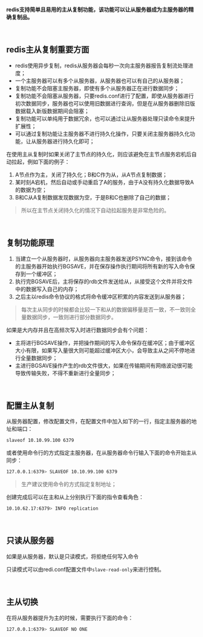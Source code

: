 **redis支持简单且易用的主从复制功能，该功能可以让从服务器成为主服务器的精确复制品。**

<br>



## redis主从复制重要方面

- redis使用异步复制，redis从服务器会每秒一次向主服务器报告复制流处理进度；
- 一个主服务器可以有多个从服务器，从服务器也可以有自己的从服务器；
- 复制功能不会阻塞主服务器，即使有多个从服务器正在进行数据同步；
- 复制功能不会阻塞从服务器，只要redis.conf进行了配置，即使从服务器进行初次数据同步，服务器也可以使用旧数据进行查询，但是在从服务器删除旧版数据载入新版数据期间会阻塞；
- 复制功能可以单纯用于数据冗余，也可以通过让从服务器处理只读命令来提升扩展性；
- 可以通过复制功能让主服务器不进行持久化操作，只要关闭主服务器持久化功能，让从服务器进行持久化即可；



在使用主从复制时如果关闭了主节点的持久化，则应该避免在主节点服务宕机后自动拉起，例如下面的例子：

1. A节点作为主，关闭了持久化；B和C作为从，从A节点复制数据；
2. 某时刻A宕机，然后自动或手动重启了A的服务，由于A没有持久化数据导致A的数据为空；
3. B和C从A复制数据发现数据为空，于是B和C也删除了自己的数据；



> 所以在主节点关闭持久化的情况下自动拉起服务是非常危险的。

<br>



## 复制功能原理

1. 当建立一个从服务器时，从服务器向主服务器发送PSYNC命令，接到该命令的主服务器开始执行BGSAVE，并在保存操作执行期间将所有新的写入命令保存到一个缓冲区；
2. 执行完BGSAVE后，主将保存的rdb文件发送给从，从接受这个文件并将文件中的数据写入自己的内存；
3. 之后主以redis命令协议的格式将命令缓冲区积累的内容发送到从服务器；

>  每次主从同步的时候都会比较一下和从的数据偏移量是否一致，不一致则全量数据同步，一致则进行部分数据同步。



如果是大内存并且在高频次写入时进行数据同步会有个问题：

- 主将进行BGSAVE操作，并把操作期间的写入命令保存在缓冲区；由于缓冲区大小有限，如果写入量很大则可能超过缓冲区大小，会导致主从之间不停地进行全量数据同步；
- 主进行BGSAVE操作产生的rdb文件很大，如果在传输期间有网络波动很可能导致传输失败，不得不重新进行全量同步；

<br>



## 配置主从复制

从服务器配置，修改配置文件，在配置文件中加入如下的一行，指定主服务器的地址和端口：

```bash
slaveof 10.10.99.100 6379
```



或者使用命令行的方式指定主服务器，在从服务器命令行输入下面的命令开始主从同步：

```bash
127.0.0.1:6379> SLAVEOF 10.10.99.100 6379
```



> 生产建议使用命令的方式指定复制地址；



创建完成后可以在主和从上分别执行下面的指令查看角色：

```bash
10.10.62.17:6379> INFO replication
```

<br>



## 只读从服务器

如果是从服务器，默认是只读模式，将拒绝任何写入命令

只读模式可以由redi.conf配置文件中`slave-read-only`来进行控制。

<br>



## 主从切换

在将从服务器提升为主的时候，需要执行下面的命令：

```bash
127.0.0.1:6379> SLAVEOF NO ONE
```

